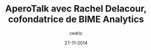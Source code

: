 ---
layout: video
title: "AperoTalk avec Rachel Delacour, cofondatrice de BIME Analytics"
author: cedric
date: 27-11-2014
youtube_slug: "aF_TzzW1wEg"
locale: "fr"
labels:
  - talk
thumbnail: 2014-11-27-aperotalk-rachel-delacour-bime-analytics.jpg
description: "Contrôleur de gestion dans une autre vie au sein de grands groupes entre Montpellier et Moscou et fervente utilisatrice de solutions de Business Intelligence, Rachel Delacour est partie du constat suivant : les outils de business intelligence sont souvent réservés à des sociétés de taille importante et très couteuses à mettre en place. Pour changer cela, elle a cofondé BIME Analytics."
---